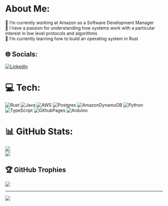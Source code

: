# About Me:
🔭 I’m currently working at Amazon as a Software Development Manager<br>
💬 I have a passion for understanding how systems work with a particular interest in low level protocols and algorithms<br>
🌱 I’m currently learning how to build an operating system in Rust<br>


## 🌐 Socials:
[![LinkedIn](https://img.shields.io/badge/LinkedIn-%230077B5.svg?logo=linkedin&logoColor=white)](https://linkedin.com/in/emersonmde)

# 💻 Tech:
![Rust](https://img.shields.io/badge/rust-%23000000.svg?style=for-the-badge&logo=rust&logoColor=white)
![Java](https://img.shields.io/badge/java-%23ED8B00.svg?style=for-the-badge&logo=openjdk&logoColor=white)
![AWS](https://img.shields.io/badge/AWS-%23FF9900.svg?style=for-the-badge&logo=amazon-aws&logoColor=white)
![Postgres](https://img.shields.io/badge/postgres-%23316192.svg?style=for-the-badge&logo=postgresql&logoColor=white)
![AmazonDynamoDB](https://img.shields.io/badge/Amazon%20DynamoDB-4053D6?style=for-the-badge&logo=Amazon%20DynamoDB&logoColor=white)
![Python](https://img.shields.io/badge/python-3670A0?style=for-the-badge&logo=python&logoColor=ffdd54)
![TypeScript](https://img.shields.io/badge/typescript-%23007ACC.svg?style=for-the-badge&logo=typescript&logoColor=white)
![GithubPages](https://img.shields.io/badge/github%20pages-121013?style=for-the-badge&logo=github&logoColor=white)
![Arduino](https://img.shields.io/badge/-Arduino-00979D?style=for-the-badge&logo=Arduino&logoColor=white)

# 📊 GitHub Stats:

![](https://github-readme-stats.vercel.app/api/top-langs/?username=emersonmde&theme=dark&hide_border=false&include_all_commits=false&count_private=false&layout=compact)<br>
![](https://github-readme-streak-stats.herokuapp.com/?user=emersonmde&theme=dark&hide_border=false)<br>
<!-- ![](https://github-readme-stats.vercel.app/api?username=emersonmde&theme=dark&hide_border=false&include_all_commits=false&count_private=false)<br/> -->

## 🏆 GitHub Trophies
![](https://github-profile-trophy.vercel.app/?username=emersonmde&theme=onestar&no-frame=false&no-bg=false&margin-w=4&margin-h=4&rank=-?&column=4)

---
[![](https://visitcount.itsvg.in/api?id=emersonmde&icon=0&color=3)](https://visitcount.itsvg.in)
